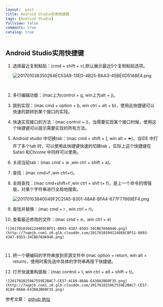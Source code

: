 ```yaml
---
layout:  post
title: Android Studio实用快捷键
tags: [Android Studio]
fullview: false
comments: true
catalog: true
---
```




## Android Studio实用快捷键

1.  选择最近复制粘贴：(cmd + shift + v),默认展示最近5个复制粘贴选项。

    ![201701038350264EC53A9-13ED-4B25-BAA3-45BE0D51A8E4.png](http://7xqmjb.com1.z0.glb.clouddn.com/201701038350264EC53A9-13ED-4B25-BAA3-45BE0D51A8E4.png)

    ​


2.  多行编辑功能：(mac上为control + g, win上为alt + j)。


3.  跳到实现：(mac cmd + option + b,  win ctrl + alt + b)，使用此快捷键可以快速的跳转到某个接口的实现。


4.  快速实现接口的方法：(mac control + i)，当需要实现某个接口时候，使用这个快捷键可以提示需要实现的所有方法。


5.  Android studio 中切换tab：(mac cmd + shift + [, win alt + ⬅️)，当IDE 中打开了多个tab 时，可以使用此快捷键快速的切换tab ，实际上这个快捷键在Safari 和Chrome 中同样可以使用。


6.  关闭当前tab：(mac cmd + w ,win ctrl + shift + a)。


7.  查找：(mac cmd+f ,win ctrl+r)。


8.  全局查找：(mac cmd+shift+f ,win ctrl + shif t+ f)，是上一个命令的增强版，对某个字符串进行全局地搜索。

    ![20170103840049F2C21A5-8301-48A8-BFA4-677F77669EF4.png](http://7xqmjb.com1.z0.glb.clouddn.com/20170103840049F2C21A5-8301-48A8-BFA4-677F77669EF4.png)


9.  查找并替换：(mac cmd + r , win ctrl + r)。

10.  查看最近修改的文件：(mac cmd + e，win ctrl + e)

    ![20170103941240E6CBF51-0893-43A7-85D3-34CBD769A946.png](http://7xqmjb.com1.z0.glb.clouddn.com/20170103941240E6CBF51-0893-43A7-85D3-34CBD769A946.png)

    ​

11.  把一个硬编码的字符串放到资源文件中:(mac option + return, win alt + return)，使用时需先选中具体的字符串再按下快捷键。 ​

12.  打开快速重构面板：(mac control + t, win ctrl + alt + shift + t)。

    ![201701025967559E2BAC7-CE57-4CA9-86AA-E430A2B60F35.png](http://7xqmjb.com1.z0.glb.clouddn.com/201701025967559E2BAC7-CE57-4CA9-86AA-E430A2B60F35.png)




参考文章：
[github 地址](https://github.com/suzeyu1992/repo/blob/master/project/AS/README.md)